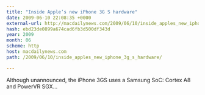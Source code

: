 ```yaml
---
title: "Inside Apple’s new iPhone 3G S hardware"
date: 2009-06-10 22:08:35 +0000
external-url: http://macdailynews.com/2009/06/10/inside_apples_new_iphone_3g_s_hardware/
hash: ebd23de0899a674cad6fb3d500df343d
year: 2009
month: 06
scheme: http
host: macdailynews.com
path: /2009/06/10/inside_apples_new_iphone_3g_s_hardware/

---
```


Although unannounced, the iPhone 3GS uses a Samsung SoC: Cortex A8 and PowerVR SGX... 



